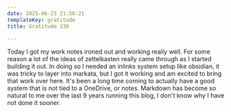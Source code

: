 ```yaml
---
date: 2025-06-23 21:56:21
templateKey: gratitude
title: Gratitude 230

---
```


Today I got my work notes ironed out and working really well.  For some reason
a lot of the ideas of  zettelkasten really came through as I started building it
out.  In doing so I needed an inlinks system setup like obsidian, it was tricky
to layer into markata, but I got it working and am excited to bring that work
over here.  It's been a long time coming to actually have a good system that is
not tied to a OneDrive, or notes.  Markdown has become so natural to me over
the last 9 years running this blog, I don't know why I have not done it sooner.
